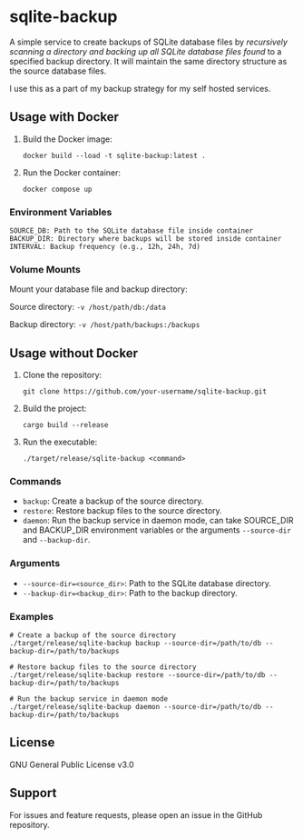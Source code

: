 # sqlite-backup

A simple service to create backups of SQLite database files by _recursively scanning a directory and backing up all SQLite database files found_ to a specified backup directory. It will maintain the same directory structure as the source database files.

I use this as a part of my backup strategy for my self hosted services.

## Usage with Docker

1. Build the Docker image:

    ```docker build --load -t sqlite-backup:latest .```

2. Run the Docker container:

    ```docker compose up```
    
### Environment Variables
```
SOURCE_DB: Path to the SQLite database file inside container
BACKUP_DIR: Directory where backups will be stored inside container
INTERVAL: Backup frequency (e.g., 12h, 24h, 7d)
```
### Volume Mounts
Mount your database file and backup directory:

Source directory: ```-v /host/path/db:/data```

Backup directory: ```-v /host/path/backups:/backups```

## Usage without Docker

1. Clone the repository: 

    ```git clone https://github.com/your-username/sqlite-backup.git```

2. Build the project:

    ```cargo build --release```

3. Run the executable:

    ```./target/release/sqlite-backup <command>```

### Commands

- ```backup```: Create a backup of the source directory.
- ```restore```: Restore backup files to the source directory.
- ```daemon```: Run the backup service in daemon mode, can take SOURCE_DIR and BACKUP_DIR environment variables or the arguments ```--source-dir``` and ```--backup-dir```.

### Arguments

- ```--source-dir=<source_dir>```: Path to the SQLite database directory.
- ```--backup-dir=<backup_dir>```: Path to the backup directory.

### Examples

```
# Create a backup of the source directory
./target/release/sqlite-backup backup --source-dir=/path/to/db --backup-dir=/path/to/backups

# Restore backup files to the source directory
./target/release/sqlite-backup restore --source-dir=/path/to/db --backup-dir=/path/to/backups

# Run the backup service in daemon mode
./target/release/sqlite-backup daemon --source-dir=/path/to/db --backup-dir=/path/to/backups
```

## License
GNU General Public License v3.0

## Support
For issues and feature requests, please open an issue in the GitHub repository.